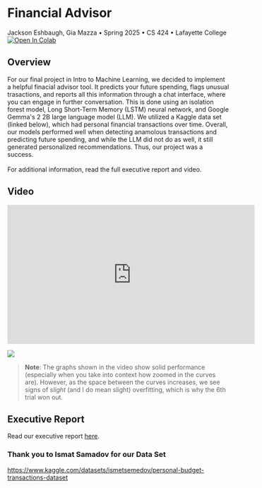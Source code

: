 # Financial Advisor
Jackson Eshbaugh, Gia Mazza &bull; Spring 2025 &bull; CS 424 &bull; Lafayette College
<br /><a href="https://colab.research.google.com/github/jacksoneshbaugh/CS-424-Final-Project/blob/master/Final_Project_Mazza_Eshbaugh.ipynb" target="_parent"><img src="https://colab.research.google.com/assets/colab-badge.svg" alt="Open In Colab"/></a>

## Overview
For our final project in Intro to Machine Learning, we decided to implement a helpful finacial advisor tool. It predicts your future spending, flags unusual trasactions, and reports all this information through a chat interface, where you can engage in further conversation. This is done using an isolation forest model, Long Short-Term Memory (LSTM) neural network, and Google Gemma's 2 2B large language model (LLM). We utilized a Kaggle data set (linked below), which had personal financial transactions over time. Overall, our models performed well when detecting anamolous transactions and predicting future spending, and while the LLM did not do as well, it still generated personalized recommendations. Thus, our project was a success.  
<br />
For additional information, read the full executive report and video.

## Video

<iframe width="560" height="315" src="https://www.youtube-nocookie.com/embed/QxdjZONUkJo?si=i302UxuFFlW0iF17" title="YouTube video player" frameborder="0" allow="accelerometer; autoplay; clipboard-write; encrypted-media; gyroscope; picture-in-picture; web-share" referrerpolicy="strict-origin-when-cross-origin" allowfullscreen></iframe>

[![](https://markdown-videos-api.jorgenkh.no/youtube/QxdjZONUkJo)](https://youtu.be/QxdjZONUkJo)

> **Note**: The graphs shown in the video show solid performance (especially when you take into context how zoomed in the curves are). However, as the space between the curves increases, we see signs of _slight_ (and I do mean slight) overfitting, which is why the 6th trial won out.

## Executive Report
Read our executive report [here](https://github.com/jacksoneshbaugh/CS-424-Final-Project/blob/main/report/main.pdf).

### Thank you to Ismat Samadov for our Data Set
https://www.kaggle.com/datasets/ismetsemedov/personal-budget-transactions-dataset
